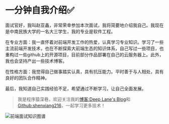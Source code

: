 # 一分钟自我介绍✅

面试官好，我叫赵亚鑫，非常荣幸参加本次面试，我将简要地介绍我自己。我现在是中南民族大学的一名大三学生，我的专业是软件工程。

在专业方面：我一直怀着对前端开发工作的热爱，认真学习专业知识。学习了一些主流前端开发技术，也在不断探索大前端生态的知识体系，自己写过一些项目，也重构过一些github上的开源项目，目前部分作品部署在自己的云服务器上。此外，我也会坚持产出一些技术博客。

在性格方面：我觉得自己做事踏实认真，具有抗压能力。平时善于与人相处，具有良好的团队合作精神。

最后，我知道自己实践经验不足，希望通过不断学习，让自己全面发展。



>  我是程序猿深巷，欢迎关注我的[博客:Deep Lane's Blog](https://mmyxyz.xyz/)和[Github:shenxiang216](https://github.com/shenxiang216)，一起学习更多技术！



![前端面试知识图谱](https://cdn.jsdelivr.net/gh/shenxiang216/blog-imgs/linshi/202111081627839.png)

